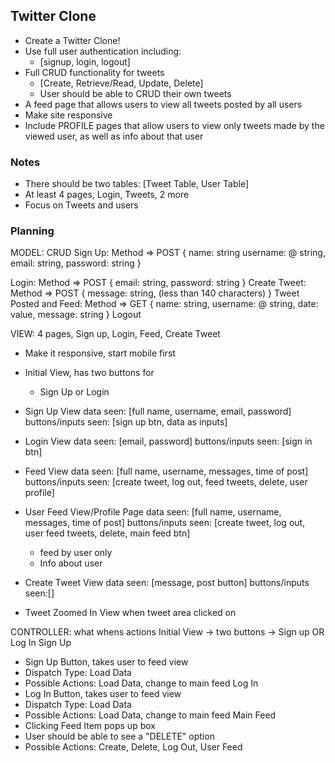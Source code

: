## Twitter Clone
- Create a Twitter Clone!
- Use full user authentication including:
  - [signup, login, logout]
- Full CRUD functionality for tweets
  - [Create, Retrieve/Read, Update, Delete]
  - User should be able to CRUD their own tweets
- A feed page that allows users to view all tweets posted by all users
- Make site responsive
- Include PROFILE pages that allow users to view only tweets made by the viewed user, as well as info about that user
### Notes
- There should be two tables: [Tweet Table, User Table]
- At least 4 pages, Login, Tweets, 2 more
- Focus on Tweets and users

### Planning

MODEL: CRUD
Sign Up: Method => POST
 {
  name: string
  username: @ string,
  email: string,
  password: string
}

Login: Method => POST
{
  email: string,
  password: string
}
Create Tweet: Method => POST
{
  message: string, (less than 140 characters)
}
Tweet Posted and Feed: Method => GET
{
  name: string,
  username: @ string,
  date: value,
  message: string
}
Logout

VIEW: 4 pages, Sign up, Login, Feed, Create Tweet
- Make it responsive, start mobile first

- Initial View, has two buttons for
  - Sign Up or Login

- Sign Up View
data seen: [full name, username, email, password]
buttons/inputs seen: [sign up btn, data as inputs]

- Login View
data seen: [email, password]
buttons/inputs seen: [sign in btn]

- Feed View
data seen: [full name, username, messages, time of post]
buttons/inputs seen: [create tweet, log out, feed tweets, delete, user profile]

- User Feed View/Profile Page
data seen: [full name, username, messages, time of post]
buttons/inputs seen: [create tweet, log out, user feed tweets, delete, main feed btn]
  - feed by user only
  - Info about user

- Create Tweet View
data seen: [message, post button]
buttons/inputs seen:[]
- Tweet Zoomed In View when tweet area clicked on


CONTROLLER: what whens actions
Initial View -> two buttons -> Sign up OR Log In
Sign Up
- Sign Up Button, takes user to feed view
- Dispatch Type: Load Data
- Possible Actions: Load Data, change to main feed
Log In
- Log In Button, takes user to feed view
- Dispatch Type: Load Data
- Possible Actions: Load Data, change to main feed
Main Feed
- Clicking Feed Item pops up box
- User should be able to see a "DELETE" option
- Possible Actions: Create, Delete, Log Out, User Feed
